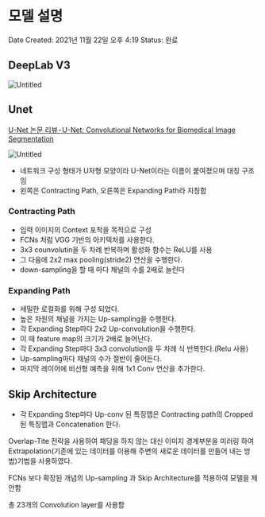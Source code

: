 # 모델 설명

Date Created: 2021년 11월 22일 오후 4:19
Status: 완료

## DeepLab V3

![Untitled](%E1%84%86%E1%85%A9%E1%84%83%E1%85%A6%E1%86%AF%20%E1%84%89%E1%85%A5%E1%86%AF%E1%84%86%E1%85%A7%E1%86%BC%20b1a5348c506e467eb4ef20db61e1e52f/Untitled.png)

## Unet

[U-Net 논문 리뷰 - U-Net: Convolutional Networks for Biomedical Image Segmentation](https://medium.com/@msmapark2/u-net-%EB%85%BC%EB%AC%B8-%EB%A6%AC%EB%B7%B0-u-net-convolutional-networks-for-biomedical-image-segmentation-456d6901b28a)

![Untitled](%E1%84%86%E1%85%A9%E1%84%83%E1%85%A6%E1%86%AF%20%E1%84%89%E1%85%A5%E1%86%AF%E1%84%86%E1%85%A7%E1%86%BC%20b1a5348c506e467eb4ef20db61e1e52f/Untitled%201.png)

- 네트워크 구성 형태가 U자형 모양이라 U-Net이라는 이름이 붙여졌으며 대칭 구조임
- 왼쪽은 Contracting Path, 오른쪽은 Expanding Path라 지칭함

### Contracting Path

- 입력 이미지의 Context 포착을 목적으로 구성
- FCNs 처럼 VGG 기반의 아키텍처를 사용한다.
- 3x3 counvolutin을 두 차례 반복하며 활성화 함수는 ReLU를 사용
- 그 다음에 2x2 max pooling(stride2) 연산을 수행한다.
- down-sampling을 할 때 마다 채널의 수를 2배로 늘린다

### Expanding Path

- 세밀한 로컬화를 위해 구성 되었다.
- 높은 차원의 채널을 가지는 Up-sampling을 수행한다.
- 각 Expanding Step마다 2x2 Up-convolution을 수행한다.
- 이 때 feature map의 크기가 2배로 늘어난다.
- 각 Expanding Step마다 3x3 convolution을 두 차례 식 반복한다.(Relu 사용)
- Up-sampling마다 채널의 수가 절반이 줄어든다.
- 마지막 레이어에 비선형 예측을 위해 1x1 Conv 연산을 추가한다.

## Skip Architecture

- 각 Expanding Step마다 Up-conv 된 특징맵은 Contracting path의 Cropped된 특징맵과 Concatenation 한다.

Overlap-Tite 전략을 사용하여 패딩을 하지 않는 대신 이미지 경계부분을 미러링 하여 Extrapolation(기존에 있는 데이터를 이용해 주변의 새로운 데이터를 만들어 내는 방법)기법을 사용하였다.

FCNs 보다 확장된 개념의 Up-sampling 과 Skip Architecture를 적용하여 모델을 제안함

총 23개의 Convolution layer를 사용함